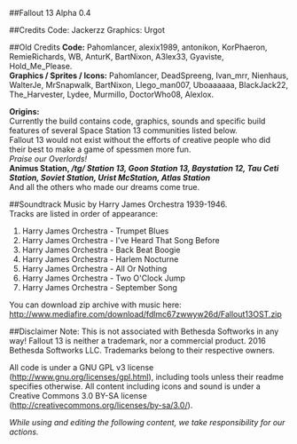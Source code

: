 ##Fallout 13 Alpha 0.4

##Credits
Code: Jackerzz
Graphics: Urgot

##Old Credits
**Code:** Pahomlancer, alexix1989, antonikon, KorPhaeron, RemieRichards, WB, AnturK, BartNixon, A3lex33, Gyaviste, Hold_Me_Please. <BR>
**Graphics / Sprites / Icons:** Pahomlancer, DeadSpreeng, Ivan_mrr, Nienhaus, WalterJe, MrSnapwalk, BartNixon, Llego_man007, Uboaaaaaa, BlackJack22, The_Harvester, Lydee, Murmillo, DoctorWho08, Alexlox.

**Origins:** <BR>
Currently the build contains code, graphics, sounds and specific build features of several Space Station 13 communities listed below. <BR>
Fallout 13 would not exist without the efforts of creative people who did their best to make a game of spessmen more fun. <BR>
_Praise our Overlords!_ <BR>
**Animus Station, _/tg/ Station 13, Goon Station 13, Baystation 12, Tau Ceti Station, Soviet Station, Urist McStation, Atlas Station_** <BR>
And all the others who made our dreams come true.

##Soundtrack
Music by Harry James Orchestra 1939-1946. <BR>
Tracks are listed in order of appearance: <BR>
1. Harry James Orchestra - Trumpet Blues <BR>
2. Harry James Orchestra - I've Heard That Song Before <BR>
3. Harry James Orchestra - Back Beat Boogie <BR>
4. Harry James Orchestra - Harlem Nocturne <BR>
5. Harry James Orchestra - All Or Nothing <BR>
6. Harry James Orchestra - Two O'Clock Jump <BR>
7. Harry James Orchestra - September Song <BR>

You can download zip archive with music here:<BR>
http://www.mediafire.com/download/fdlmc67zwwyw26d/Fallout13OST.zip

##Disclaimer
Note: This is not associated with Bethesda Softworks in any way! Fallout 13 is neither a trademark, nor a commercial product.
2016 Bethesda Softworks LLC. Trademarks belong to their respective owners.

All code is under a GNU GPL v3 license (http://www.gnu.org/licenses/gpl.html),
including tools unless their readme specifies otherwise.
All content including icons and sound is under a Creative Commons 3.0 BY-SA
license (http://creativecommons.org/licenses/by-sa/3.0/).<BR>

<i>While using and editing the following content, we take responsibility for our actions.</i>